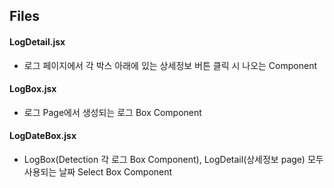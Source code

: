 ## Files

#### LogDetail.jsx
- 로그 페이지에서 각 박스 아래에 있는 상세정보 버튼 클릭 시 나오는 Component

#### LogBox.jsx
- 로그 Page에서 생성되는 로그 Box Component

#### LogDateBox.jsx
- LogBox(Detection 각 로그 Box Component), LogDetail(상세정보 page) 모두 사용되는 날짜 Select Box Component